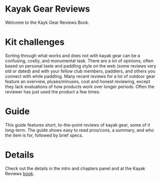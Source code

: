 # Kayak Gear Reviews
Welcome to the Kayk Gear Reviews Book.

# Kit challenges
Sorting through what works and does not with kayak gear can be a confusing, costly, and monumental task. There are a lot of opinions, often based on personal taste and paddling style on the web (some reviews very old or dated) and with your fellow club members, paddlers, and others you connect with while paddling. Many recent reviews for a lot of outdoor gear feature an overview, pluses/minuses, cost and honest reviewing, except they lack evaluations of how products work over longer periods. Often the reviewer has just used the product a few times.

# Guide
This guide features short, to-the-point reviews of kayak gear, some of it long-term. The guide shows easy to read pros/cons, a summary, and who the item is for, followed by brief specs.

# Details
Check out the details in the intro and chapters panel and at the Kayak Reviews [book](3point.xyz/kayak_rvw).